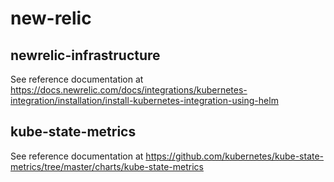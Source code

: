 # new-relic

## newrelic-infrastructure
See reference documentation at https://docs.newrelic.com/docs/integrations/kubernetes-integration/installation/install-kubernetes-integration-using-helm

## kube-state-metrics
See reference documentation at https://github.com/kubernetes/kube-state-metrics/tree/master/charts/kube-state-metrics